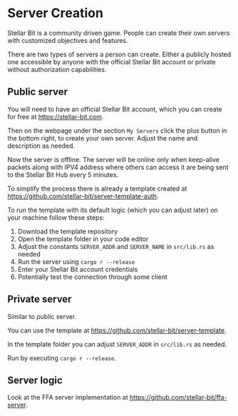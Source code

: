# Server Creation

Stellar Bit is a community driven game. People can create their own servers with customized objectives and features.

There are two types of servers a person can create. Either a publicly hosted one accessible by anyone with the official Stellar Bit account or private without authorization capabilities.

## Public server

You will need to have an official Stellar Bit account, which you can create for free at https://stellar-bit.com.

Then on the webpage under the section `My Servers` click the plus button in the bottom right, to create your own server. Adjust the name and description as needed.

Now the server is offline. The server will be online only when keep-alive packets along with IPV4 address where others can access it are being sent to the Stellar Bit Hub every 5 minutes.

To simplify the process there is already a template created at https://github.com/stellar-bit/server-template-auth.

To run the template with its default logic (which you can adjust later) on your machine follow these steps:
1. Download the template repository 
2. Open the template folder in your code editor
3. Adjust the constants `SERVER_ADDR` and `SERVER_NAME` in `src/lib.rs` as needed
4. Run the server using `cargo r --release`
5. Enter your Stellar Bit account credentials
6. Potentially test the connection through some client

## Private server

Similar to public server.

You can use the template at https://github.com/stellar-bit/server-template.

In the template folder you can adjust `SERVER_ADDR` in `src/lib.rs` as needed.

Run by executing `cargo r --release`.



## Server logic

Look at the FFA server implementation at https://github.com/stellar-bit/ffa-server.




